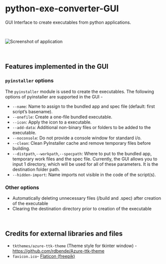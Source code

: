 # python-exe-converter-GUI

GUI Interface to create executables from python applications.

<br>

![Screenshot of application](https://user-images.githubusercontent.com/27366422/189177563-8413f517-8e5e-482e-a628-32cc9835fb81.png)

<br>

## Features implemented in the GUI

### `pyinstaller` options
The `pyinstaller` module is used to create the executables.
The following options of pyinstaller are supported in the GUI - 
- `--name`: Name to assign to the bundled app and spec file (default: first script’s basename).
- `--onefile`: Create a one-file bundled executable. 
- `--icon`: Apply the icon to a executable.
- `--add-data`: Additional non-binary files or folders to be added to the executable.
- `--noconsole`: Do not provide a console window for standard i/o. 
- `--clean`: Clean PyInstaller cache and remove temporary files before building.
- `--distpath`,`--workpath`,`--specpath`: Where to put to the bundled app, temporary work files and the spec file. Currently, the GUI allows you to input 1 directory, which will be used for all of these parameters. It is the destination folder path.
- `--hidden-import`: Name imports not visible in the code of the script(s).

### Other options
- Automatically deleting unnecessary files (/build and .spec) after creation of the executable
- Clearing the destination directory prior to creation of the executable

<br>

## Credits for external libraries and files
- `tkthemes/azure-ttk-theme` (Theme style for tkinter window) - 
  https://github.com/rdbende/Azure-ttk-theme
- `favicon.ico`-
  [Flaticon (freepik)](https://www.flaticon.com/free-icon/convert_1322164?term=convert%20files&page=1&position=1&page=1&position=1&related_id=1322164&origin=search)
